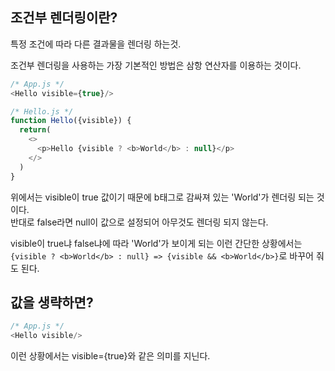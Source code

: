 ## 조건부 렌더링이란?

특정 조건에 따라 다른 결과물을 렌더링 하는것.

조건부 렌더링을 사용하는 가장 기본적인 방법은 삼항 연산자를 이용하는 것이다.

```js
/* App.js */
<Hello visible={true}/>
```

```js
/* Hello.js */
function Hello({visible}) {
  return(
    <>
      <p>Hello {visible ? <b>World</b> : null}</p>
    </>
  )
}
```

위에서는 visible이 true 값이기 때문에 b태그로 감싸져 있는 'World'가 렌더링 되는 것이다.   
반대로 false라면 null이 값으로 설정되어 아무것도 렌더링 되지 않는다.

visible이 true냐 false냐에 따라 'World'가 보이게 되는 이런 간단한 상황에서는    
```{visible ? <b>World</b> : null} => {visible && <b>World</b>}```로 바꾸어 줘도 된다.

## 값을 생략하면?

```js
/* App.js */
<Hello visible/>
```

이런 상황에서는 visible={true}와 같은 의미를 지닌다.
